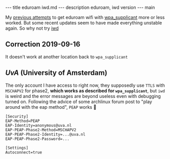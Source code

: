 --- title
eduroam iwd.md
--- description
eduroam, iwd version
--- main


My [previous attempts](/eduroam)
to get eduroam wifi with [wpa_supplicant](https://wiki.archlinux.org/index.php/WPA_supplicant)
more or less worked.
But some recent updates seem to have made everything unstable again.
So why not try [iwd](https://wiki.archlinux.org/index.php/Iwd)

## Correction 2019-09-16

It doesn't work at another location
back to `wpa_supplicant`

## _UvA_ (University of Amsterdam)

The only account I have access to right now,
they supposedly use `TTLS` with `MSCHAPV2` for phase2,
**which works as described for `wpa_supplicant`**,
but `iwd` is weird and the error messages are beyond useless even with debugging turned on.
Following the advice of some archlinux forum post to "play around with the eap method",
`PEAP` works :facepalm:

```
[Security]
EAP-Method=PEAP
EAP-Identity=anonymous@uva.nl
EAP-PEAP-Phase2-Method=MSCHAPV2
EAP-PEAP-Phase2-Identity=...@uva.nl
EAP-PEAP-Phase2-Password=...

[Settings]
Autoconnect=true
```
